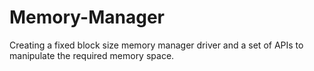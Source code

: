 # Memory-Manager
Creating a fixed block size memory manager driver and a set of APIs to manipulate the required memory space.
